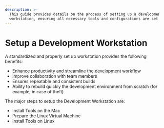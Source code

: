 ```yaml
---
description: >-
  This guide provides details on the process of setting up a development
  workstation, ensuring all necessary tools and configurations are set up.
---
```


# Setup a Development Workstation

A standardized and properly set up workstation provides the following benefits:

* Enhance productivity and streamline the development workflow
* Improve collaboration with team members
* Ensures repeatable and consistent builds
* Ability to rebuild quickly the development environment from scratch (for example, in case of theft)

The major steps to setup the Development Workstation are:

* Install Tools on the Mac
* Prepare the Linux Virtual Machine
* Install Tools on Linux
